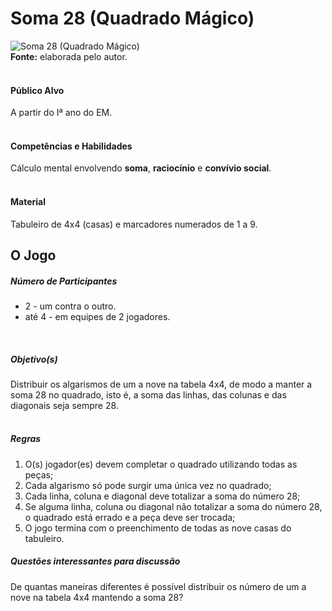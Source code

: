 # Soma 28 (Quadrado Mágico)

![Soma 28 (Quadrado Mágico)](/imagens/jogos/soma-28.png "Soma 28 (Quadrado Mágico)")  
**Fonte:** elaborada pelo autor.  
<br>  

#### <i class="fa fa-user"></i> Público Alvo
A partir do Iª ano do EM.  
<br>

#### <i class="fa fa-child"></i> Competências e Habilidades  
Cálculo mental envolvendo **soma**, **raciocínio** e **convívio social**.  
<br>

#### <i class="fa fa-scissors"></i> Material  
Tabuleiro de 4x4 (casas) e marcadores numerados de 1 a 9.  

## <div class="row text-center">O Jogo</div>  
##### <i class="fa fa-users"></i> Número de Participantes  
- 2 - um contra o outro.  
- até 4 - em equipes de 2 jogadores.  
<br> 

##### <i class="fa fa-trophy"></i> Objetivo(s)  
Distribuir os algarismos de um a nove na tabela 4x4, de modo a manter a soma 28 no quadrado, isto é, a soma das linhas, das colunas e das diagonais seja sempre 28.  
<br>  

##### <i class="fa fa-thumb-tack"></i> Regras  
  1. O(s) jogador(es) devem completar o quadrado utilizando todas as peças;
  2. Cada algarismo só pode surgir uma única vez no quadrado;  
  3. Cada linha, coluna e diagonal deve totalizar a soma do número 28;  
  4. Se alguma linha, coluna ou diagonal não totalizar a soma do número 28, o quadrado está errado e a peça deve ser trocada;  
  5. O jogo termina com o preenchimento de todas as nove casas do tabuleiro.  

##### <i class="fa fa-thumb-tack"></i> Questões interessantes para discussão  
  De quantas maneiras diferentes é possível distribuir os número de um a nove na tabela 4x4 mantendo a soma 28?  

<br>  
<br>  
